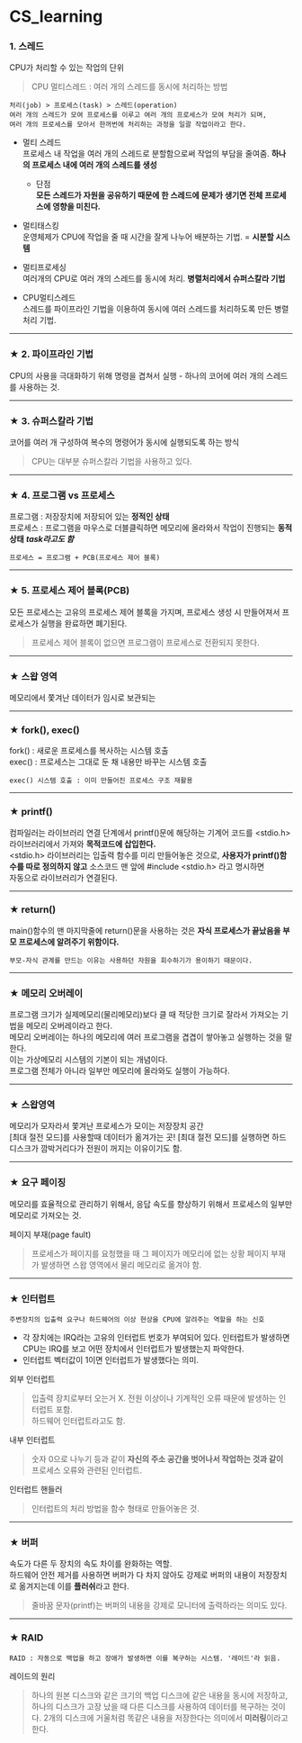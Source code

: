 # CS_learning

### 1. 스레드
CPU가 처리할 수 있는 작업의 단위
> CPU 멀티스레드 : 여러 개의 스레드를 동시에 처리하는 방법
```
처리(job) > 프로세스(task) > 스레드(operation)
여러 개의 스레드가 모여 프로세스를 이루고 여러 개의 프로세스가 모여 처리가 되며,
여러 개의 프로세스를 모아서 한꺼번에 처리하는 과정을 일괄 작업이라고 한다.
```

- 멀티 스레드  
  프로세스 내 작업을 여러 개의 스레드로 분할함으로써 작업의 부담을 줄여줌.
  **하나의 프로세스 내에 여러 개의 스레드를 생성**
  - 단점  
    **모든 스레드가 자원을 공유하기 때문에 한 스레드에 문제가 생기면 전체 프로세스에 영향을 미친다.**

  
- 멀티태스킹  
  운영체제가 CPU에 작업을 줄 때 시간을 잘게 나누어 배분하는 기법. = **시분할 시스템**
  
- 멀티프로세싱  
  여러개의 CPU로 여러 개의 스레드를 동시에 처리. **병렬처리에서 슈퍼스칼라 기법**
- CPU멀티스레드  
  스레드를 파이프라인 기법을 이용하여 동시에 여러 스레드를 처리하도록 만든 병렬처리 기법.

* * *
### ★ 2. 파이프라인 기법
CPU의 사용을 극대화하기 위해 명령을 겹쳐서 실행 - 하나의 코어에 여러 개의 스레드를 사용하는 것.

* * *
### ★ 3. 슈퍼스칼라 기법
코어를 여러 개 구성하여 복수의 명령어가 동시에 실행되도록 하는 방식
> CPU는 대부분 슈퍼스칼라 기법을 사용하고 있다.

* * *
### ★ 4. 프로그램 vs 프로세스
프로그램 : 저장장치에 저장되어 있는 **정적인 상태**  
프로세스 : 프로그램을 마우스로 더블클릭하면 메모리에 올라와서 작업이 진행되는 **동적 상태** ***task라고도 함***  
```
프로세스 = 프로그램 + PCB(프로세스 제어 블록)
```

* * *
### ★ 5. 프로세스 제어 블록(PCB)
모든 프로세스는 고유의 프로세스 제어 블록을 가지며, 프로세스 생성 시 만들어져서 프로세스가 실행을 완료하면 폐기된다.  
>프로세스 제어 블록이 없으면 프로그램이 프로세스로 전환되지 못한다.

* * *
### ★ 스왑 영역
메모리에서 쫓겨난 데이터가 임시로 보관되는 

* * *
### ★ fork(), exec()
fork() : 새로운 프로세스를 복사하는 시스템 호출  
exec() : 프로세스는 그대로 둔 채 내용만 바꾸는 시스템 호출
```
exec() 시스템 호출 : 이미 만들어진 프로세스 구조 재활용
```

* * *
### ★ printf()
컴파일러는 라이브러리 연결 단계에서 printf()문에 해당하는 기계어 코드를 <stdio.h> 라이브러리에서 가져와 **목적코드에 삽입한다.**  
<stdio.h> 라이브러리는 입출력 함수를 미리 만들어놓은 것으로, **사용자가 printf()함수를 따로 정의하지 않고** 소스코드 맨 앞에 #include <stdio.h> 라고 명시하면  
자동으로 라이브러리가 연결된다.

* * *
### ★ return()
main()함수의 맨 마지막줄에 return()문을 사용하는 것은 **자식 프로세스가 끝났음을 부모 프로세스에 알려주기 위함이다.**
```
부모-자식 관계를 만드는 이유는 사용하던 자원을 회수하기가 용이하기 때문이다.
```

* * *
### ★ 메모리 오버레이
프로그램 크기가 실제메모리(물리메모리)보다 클 때 적당한 크기로 잘라서 가져오는 기법을 메모리 오버레이라고 한다.  
메모리 오버레이는 하나의 메모리에 여러 프로그램을 겹겹이 쌓아놓고 실행하는 것을 말한다.  
이는 가상메모리 시스템의 기본이 되는 개념이다.  
프로그램 전체가 아니라 일부만 메모리에 올라와도 실행이 가능하다.  

* * *
### ★ 스왑영역
메모리가 모자라서 쫓겨난 프로세스가 모이는 저장장치 공간  
[최대 절전 모드]를 사용할때 데이터가 옮겨가는 곳! [최대 절전 모드]를 실행하면 하드디스크가 깜박거리다가 전원이 꺼지는 이유이기도 함.  

* * *
### ★ 요구 페이징
메모리를 효율적으로 관리하기 위해서, 응답 속도를 향상하기 위해서 프로세스의 일부만 메모리로 가져오는 것.  

페이지 부재(page fault)
> 프로세스가 페이지를 요청했을 때 그 페이지가 메모리에 없는 상황
> 페이지 부재가 발생하면 스왑 영역에서 물리 메모리로 옮겨야 함.

* * *
### ★ 인터럽트
```
주변장치의 입출력 요구나 하드웨어의 이상 현상을 CPU에 알려주는 역할을 하는 신호
```
- 각 장치에는 IRQ라는 고유의 인터럽트 번호가 부여되어 있다. 인터럽트가 발생하면 CPU는 IRQ를 보고 어떤 장치에서 인터럽트가 발생했는지 파악한다.
- 인터럽트 벡터값이 1이면 인터럽트가 발생했다는 의미.

외부 인터럽트
> 입출력 장치로부터 오는거 X. 전원 이상이나 기계적인 오류 때문에 발생하는 인터럽트 포함.  
> 하드웨어 인터럽트라고도 함.

내부 인터럽트
> 숫자 0으로 나누기 등과 같이 **자신의 주소 공간을 벗어나서 작업하는 것과 같이** 프로세스 오류와 관련된 인터럽트.

인터럽트 핸들러
> 인터럽트의 처리 방법을 함수 형태로 만들어놓은 것.  

* * *
### ★ 버퍼
속도가 다른 두 장치의 속도 차이를 완화하는 역할.  
하드웨어 안전 제거를 사용하면 버퍼가 다 차지 않아도 강제로 버퍼의 내용이 저장장치로 옮겨지는데 이를 **플러쉬**라고 한다.  
> 줄바꿈 문자(printf)는 버퍼의 내용을 강제로 모니터에 출력하라는 의미도 있다.

* * *
### ★ RAID
```
RAID : 자동으로 백업을 하고 장애가 발생하면 이를 복구하는 시스템. '레이드'라 읽음.

```
레이드의 원리
> 하나의 원본 디스크와 같은 크기의 백업 디스크에 같은 내용을 동시에 저장하고,
> 하나의 디스크가 고장 났을 때 다른 디스크를 사용하여 데이터를 복구하는 것이다.
> 2개의 디스크에 거울처럼 똑같은 내용을 저장한다는 의미에서 **미러링**이라고 한다.

